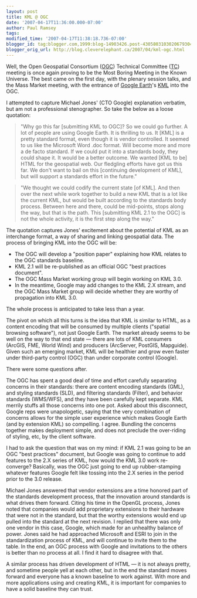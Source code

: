 ```yaml
---
layout: post
title: KML @ OGC
date: '2007-04-17T11:36:00.000-07:00'
author: Paul Ramsey
tags: 
modified_time: '2007-04-17T11:38:18.736-07:00'
blogger_id: tag:blogger.com,1999:blog-14903426.post-4305803103020679304
blogger_orig_url: http://blog.cleverelephant.ca/2007/04/kml-ogc.html
---
```


Well, the Open Geospatial Consortium ([OGC](http://www.opengeospatial.org)) Technical Committee ([TC](http://www.opengeospatial.org/event/0704tcagenda)) meeting is once again proving to be the Most Boring Meeting in the Known Universe. The best came on the first day, with the plenary session talks, and the Mass Market meeting, with the entrance of [Google Earth](http://earth.google.com)'s [KML](http://earth.google.com/kml/) into the OGC.

I attempted to capture Michael Jones' (CTO Google) explanation verbatim, but am not a professional stenographer. So take the below as a loose quotation:

<blockquote>"Why go this far [submitting KML to OGC]? So we could go further. A lot of people are using Google Earth. It is thrilling to us. It [KML] is a pretty standard format, even though it is vendor controlled.  It seemed to us like the Microsoft Word .doc format.  Will become more and more a de facto standard. If we could put it into a standards body, they could shape it. It would be a better outcome. We wanted [KML to be] HTML for the geospatial web. Our fledgling efforts have got us this far.  We don't want to bail on this [continuing development of KML], but will support a standards effort in the future."</blockquote>



<blockquote>"We thought we could codify the current state [of KML]. And then over the next while work together to build a new KML that is a lot like the current KML, but would be built according to the standards body process. Between here and there, could be mid-points, stops along the way, but that is the path. This [submitting KML 2.1 to the OGC] is not the whole activity, it is the first step along the way."</blockquote>

The quotation captures Jones' excitement about the potential of KML as an interchange format, a way of sharing and linking geospatial data.  The process of bringing KML into the OGC will be:<ul><li>The OGC will develop a "position paper" explaining how KML relates to the OGC standards baseline.<br /><li>KML 2.1 will be re-published as an official OGC "best practices document".<br /><li>The OGC Mass Market working group will begin working on KML 3.0.<br /><li>In the meantime, Google may add changes to the KML 2.X stream, and the OGC Mass Market group will decide whether they are worthy of propagation into KML 3.0.</ul>The whole process is anticipated to take less than a year.

The pivot on which all this turns is the idea that KML is similar to HTML, as a content encoding that will be consumed by multiple clients ("spatial browsing software"), not just Google Earth.  The market already seems to be well on the way to that end state &mdash; there are lots of KML consumers (ArcGIS, FME, World Wind) and producers (ArcServer, PostGIS, Mapguide).  Given such an emerging market, KML will be healthier and grow even faster under third-party control (OGC) than under corporate control (Google).

There were some questions after. 

The OGC has spent a good deal of time and effort carefully separating concerns in their standards: there are content encoding standards (GML), and styling standards (SLD), and filtering standards (Filter), and behavior standards (WMS/WFS), and they have been carefully kept separate.  KML merrily stuffs all those concerns into one pot.  Asked about this disconnect, Google reps were unapologetic, saying that the very combination of concerns allows for the simple user experience which makes Google Earth (and by extension KML) so compelling. I agree.  Bundling the concerns together makes deployment simple, and does not preclude the over-riding of styling, etc, by the client software.

I had to ask the question that was on my mind: if KML 2.1 was going to be an OGC "best practices" document, but Google was going to continue to add features to the 2.X series of KML, how would the KML 3.0 work re-converge? Basically, was the OGC just going to end up rubber-stamping whatever features Google felt like tossing into the 2.X series in the period prior to the 3.0 release.

Michael Jones answered that vendor extensions are a time honored part of the standards development process, that the innovation around standards is what drives them forward. Citing his time in the OpenGL process, Jones noted that companies would add proprietary extensions to their hardware that were not in the standard, but that the worthy extensions would end up pulled into the standard at the next revision. I replied that there was  only one vendor in this case, Google, which made for an unhealthy balance of power.  Jones said he had approached Microsoft and ESRI to join in the standardization process of KML, and will continue to invite them to the table.  In the end, an OGC process with Google and invitations to the others is better than no process at all.   I find it hard to disagree with that.

A similar process has driven development of HTML &mdash; it is not always pretty, and sometime people yell at each other, but in the end the standard moves forward and everyone has a known baseline to work against.  With more and more applications using and creating KML, it is important for companies to have a solid baseline they can trust.